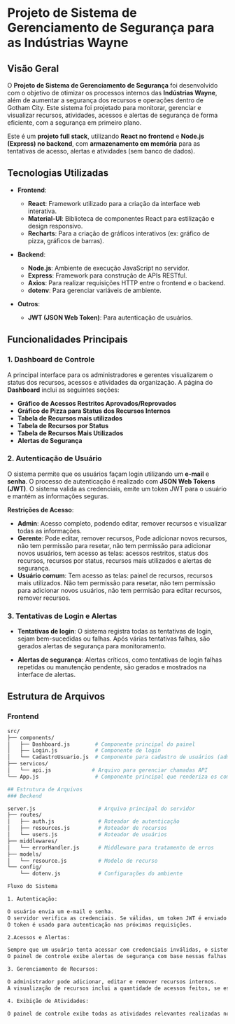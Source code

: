 # Projeto de Sistema de Gerenciamento de Segurança para as Indústrias Wayne

## Visão Geral
O **Projeto de Sistema de Gerenciamento de Segurança** foi desenvolvido com o objetivo de otimizar os processos internos das **Indústrias Wayne**, além de aumentar a segurança dos recursos e operações dentro de Gotham City. Este sistema foi projetado para monitorar, gerenciar e visualizar recursos, atividades, acessos e alertas de segurança de forma eficiente, com a segurança em primeiro plano.

Este é um **projeto full stack**, utilizando **React no frontend** e **Node.js (Express) no backend**, com **armazenamento em memória** para as tentativas de acesso, alertas e atividades (sem banco de dados).

## Tecnologias Utilizadas
- **Frontend**:  
  - **React**: Framework utilizado para a criação da interface web interativa.
  - **Material-UI**: Biblioteca de componentes React para estilização e design responsivo.
  - **Recharts**: Para a criação de gráficos interativos (ex: gráfico de pizza, gráficos de barras).
  
- **Backend**:  
  - **Node.js**: Ambiente de execução JavaScript no servidor.
  - **Express**: Framework para construção de APIs RESTful.
  - **Axios**: Para realizar requisições HTTP entre o frontend e o backend.
  - **dotenv**: Para gerenciar variáveis de ambiente.

- **Outros**:  
  - **JWT (JSON Web Token)**: Para autenticação de usuários.

## Funcionalidades Principais
### 1. Dashboard de Controle
A principal interface para os administradores e gerentes visualizarem o status dos recursos, acessos e atividades da organização. A página do **Dashboard** inclui as seguintes seções:

- **Gráfico de Acessos Restritos Aprovados/Reprovados**
- **Gráfico de Pizza para Status dos Recursos Internos**
- **Tabela de Recursos mais utilizados**
- **Tabela de Recursos por Status**
- **Tabela de Recursos Mais Utilizados**
- **Alertas de Segurança**


### 2. Autenticação de Usuário
O sistema permite que os usuários façam login utilizando um **e-mail** e **senha**. O processo de autenticação é realizado com **JSON Web Tokens (JWT)**. O sistema valida as credenciais, emite um token JWT para o usuário e mantém as informações seguras.

**Restrições de Acesso**:  
- **Admin**: Acesso completo, podendo editar, remover recursos e visualizar todas as informações.
- **Gerente**: Pode editar, remover recursos, Pode adicionar novos recursos, não tem permissão para resetar, não tem permissão para adicionar novos usuários, tem acesso as telas: acessos restritos, status dos recursos, recursos por status, recursos mais utilizados e alertas de segurança.
- **Usuário comum**: Tem acesso as telas: painel de recursos, recursos mais utilizados. Não tem permissão para resetar, não tem permissão para adicionar novos usuários, não tem permisão para editar recursos, remover recursos.

### 3. Tentativas de Login e Alertas
- **Tentativas de login**: O sistema registra todas as tentativas de login, sejam bem-sucedidas ou falhas. Após várias tentativas falhas, são gerados alertas de segurança para monitoramento.
  
- **Alertas de segurança**: Alertas críticos, como tentativas de login falhas repetidas ou manutenção pendente, são gerados e mostrados na interface de alertas.

## Estrutura de Arquivos
### Frontend
```bash
src/
├── components/
│   ├── Dashboard.js        # Componente principal do painel
│   ├── Login.js            # Componente de login
│   └── CadastroUsuario.js  # Componente para cadastro de usuários (admin)
├── servicos/
│   └── api.js             # Arquivo para gerenciar chamadas API
└── App.js                  # Componente principal que renderiza os componentes

## Estrutura de Arquivos
### Beckend

server.js                    # Arquivo principal do servidor
├── routes/
│   ├── auth.js              # Roteador de autenticação
│   ├── resources.js         # Roteador de recursos
│   └── users.js             # Roteador de usuários
├── middlewares/
│   └── errorHandler.js      # Middleware para tratamento de erros
├── models/
│   └── resource.js          # Modelo de recurso
└── config/
    └── dotenv.js            # Configurações do ambiente

Fluxo do Sistema

1. Autenticação:

O usuário envia um e-mail e senha.
O servidor verifica as credenciais. Se válidas, um token JWT é enviado de volta para o frontend.
O token é usado para autenticação nas próximas requisições.

2.Acessos e Alertas:

Sempre que um usuário tenta acessar com credenciais inválidas, o sistema registra a tentativa e, após múltiplas falhas, gera alertas.
O painel de controle exibe alertas de segurança com base nessas falhas ou em eventos críticos relacionados aos recursos (ex: falhas de manutenção).

3. Gerenciamento de Recursos:

O administrador pode adicionar, editar e remover recursos internos.
A visualização de recursos inclui a quantidade de acessos feitos, se estão disponíveis, em manutenção ou fora de uso.

4. Exibição de Atividades:

O painel de controle exibe todas as atividades relevantes realizadas no sistema (login/logout, edições, alterações de status de recursos).